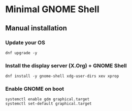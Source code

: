 # Minimal GNOME Shell

## Manual installation

### Update your OS
```
dnf upgrade -y
```

### Install the display server (X.Org) + GNOME Shell
```
dnf install -y gnome-shell xdg-user-dirs xev xprop
```

### Enable GNOME on boot
```
systemctl enable gdm graphical.target
systemctl set-default graphical.target
```

